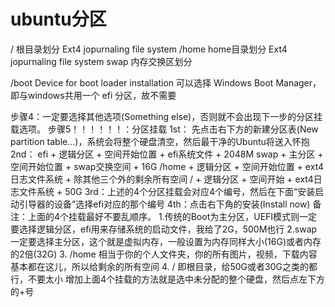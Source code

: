 # ubuntu分区



/ 根目录划分    Ext4 jopurnaling file system
/home home目录划分  Ext4 jopurnaling file system
swap 内存交换区划分

/boot   Device for boot loader installation 可以选择 Windows Boot Manager，即与windows共用一个 efi 分区，故不需要 

步骤4：一定要选择其他选项(Something else)，否则就不会出现下一步的分区挂载选项。
步骤5！！！！！！：分区挂载
1st： 先点击右下方的新建分区表(New partition table…)，系统会将整个硬盘清空，然后最干净的Ubuntu将送入怀抱
2nd：
        efi + 逻辑分区 + 空间开始位置 + efi系统文件 + 2048M
        swap + 主分区 + 空间开始位置 + swap交换空间 + 16G
        /home + 逻辑分区 + 空间开始位置 + ext4日志文件系统 + 除其他三个外的剩余所有空间
        / + 逻辑分区 + 空间开始 + ext4日志文件系统 + 50G
3rd：上述的4个分区挂载会对应4个编号，然后在下面“安装启动引导器的设备”选择efi对应的那个编号
4th：点击右下角的安装(Install now)
备注：上面的4个挂载最好不要乱顺序。
          1.传统的Boot为主分区，UEFI模式则一定要选择逻辑分区，efi用来存储系统的启动文件，我给了2G，500M也行
          2.swap一定要选择主分区，这个就是虚拟内存，一般设置为内存同样大小(16G)或者内存的2倍(32G)
          3. /home 相当于你的个人文件夹，你的所有图片，视频，下载内容基本都在这儿，所以给剩余的所有空间
          4. / 即根目录，给50G或者30G之类的都行，不要太小
          增加上面4个挂载的方法就是选中未分配的整个硬盘，然后点左下方的+号